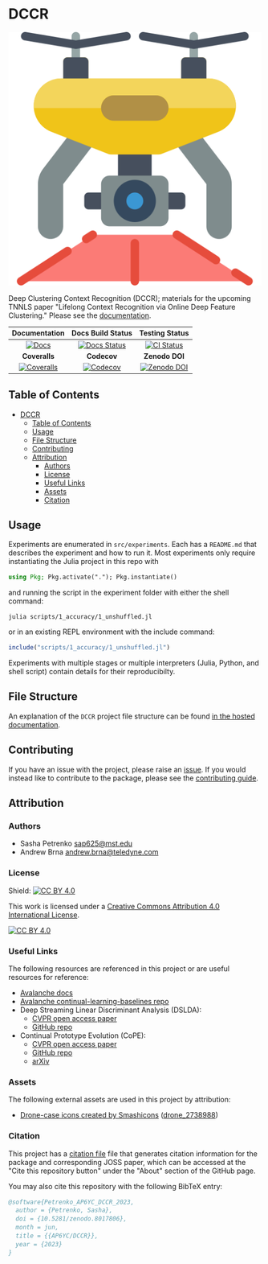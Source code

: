 # DCCR

[![dccr-header](docs/src/assets/logo.png)][docs-url]

Deep Clustering Context Recognition (DCCR); materials for the upcoming TNNLS paper "Lifelong Context Recognition via Online Deep Feature Clustering."
Please see the [documentation][docs-url].

| **Documentation** | **Docs Build Status**|  **Testing Status** |
|:-----------------:|:--------------------:|:-------------------:|
| [![Docs][docs-img]][docs-url] | [![Docs Status][doc-status-img]][doc-status-url] | [![CI Status][ci-img]][ci-url] |
| **Coveralls** | **Codecov** | **Zenodo DOI** |
 [![Coveralls][coveralls-img]][coveralls-url] | [![Codecov][codecov-img]][codecov-url] | [![Zenodo DOI][doi-img]][doi-url] |

[doc-status-img]: https://github.com/AP6YC/DCCR/actions/workflows/Documentation.yml/badge.svg
[doc-status-url]: https://github.com/AP6YC/DCCR/actions/workflows/Documentation.yml

[docs-img]: https://img.shields.io/badge/docs-blue.svg
[docs-url]: https://AP6YC.github.io/DCCR/dev/

[ci-img]: https://github.com/AP6YC/DCCR/workflows/CI/badge.svg
[ci-url]: https://github.com/AP6YC/DCCR/actions?query=workflow%3ACI

[codecov-img]: https://codecov.io/gh/AP6YC/DCCR/branch/main/graph/badge.svg
[codecov-url]: https://codecov.io/gh/AP6YC/DCCR

[coveralls-img]: https://coveralls.io/repos/github/AP6YC/DCCR/badge.svg?branch=main
[coveralls-url]: https://coveralls.io/github/AP6YC/DCCR?branch=main

[issues-url]: https://github.com/AP6YC/DCCR/issues

[doi-img]: https://zenodo.org/badge/DOI/10.5281/zenodo.8017807.svg
[doi-url]: https://doi.org/10.5281/zenodo.8017807

## Table of Contents

- [DCCR](#dccr)
  - [Table of Contents](#table-of-contents)
  - [Usage](#usage)
  - [File Structure](#file-structure)
  - [Contributing](#contributing)
  - [Attribution](#attribution)
    - [Authors](#authors)
    - [License](#license)
    - [Useful Links](#useful-links)
    - [Assets](#assets)
    - [Citation](#citation)

## Usage

Experiments are enumerated in `src/experiments`.
Each has a `README.md` that describes the experiment and how to run it.
Most experiments only require instantiating the Julia project in this repo with

```julia
using Pkg; Pkg.activate("."); Pkg.instantiate()
```

and running the script in the experiment folder with either the shell command:

```shell
julia scripts/1_accuracy/1_unshuffled.jl
```

or in an existing REPL environment with the include command:

```julia
include("scripts/1_accuracy/1_unshuffled.jl")
```

Experiments with multiple stages or multiple interpreters (Julia, Python, and shell script) contain details for their reproducibilty.

## File Structure

An explanation of the `DCCR` project file structure can be found [in the hosted documentation][package-structure].

[package-structure]: https://ap6yc.github.io/DCCR/dev/man/contributing/#Package-Structure

## Contributing

If you have an issue with the project, please raise an [issue][issues-url].
If you would instead like to contribute to the package, please see the [contributing guide][contributing-guide].

[contributing-guide]: https://ap6yc.github.io/DCCR/dev/man/contributing/

## Attribution

### Authors

- Sasha Petrenko <sap625@mst.edu>
- Andrew Brna <andrew.brna@teledyne.com>

### License

Shield: [![CC BY 4.0][cc-by-shield]][cc-by]

This work is licensed under a
[Creative Commons Attribution 4.0 International License][cc-by].

[![CC BY 4.0][cc-by-image]][cc-by]

[cc-by]: http://creativecommons.org/licenses/by/4.0/
[cc-by-image]: https://i.creativecommons.org/l/by/4.0/88x31.png
[cc-by-shield]: https://img.shields.io/badge/License-CC%20BY%204.0-lightgrey.svg

### Useful Links

The following resources are referenced in this project or are useful resources for reference:

- [Avalanche docs](https://avalanche.continualai.org/)
- [Avalanche continual-learning-baselines repo](https://github.com/ContinualAI/continual-learning-baselines)
- Deep Streaming Linear Discriminant Analysis (DSLDA):
  - [CVPR open access paper](https://openaccess.thecvf.com/content_CVPRW_2020/papers/w15/Hayes_Lifelong_Machine_Learning_With_Deep_Streaming_Linear_Discriminant_Analysis_CVPRW_2020_paper.pdf.)
  - [GitHub repo](https://github.com/tyler-hayes/Deep_SLDA)
- Continual Prototype Evolution (CoPE):
  - [CVPR open access paper](https://openaccess.thecvf.com/content/ICCV2021/papers/De_Lange_Continual_Prototype_Evolution_Learning_Online_From_Non-Stationary_Data_Streams_ICCV_2021_paper.pdf)
  - [GitHub repo](https://github.com/Mattdl/ContinualPrototypeEvolution)
  - [arXiv](https://arxiv.org/abs/2009.00919)

### Assets

The following external assets are used in this project by attribution:

- [Drone-case icons created by Smashicons](https://www.flaticon.com/free-icons/drone-case) ([drone_2738988](https://www.flaticon.com/free-icon/drone_2738988))

### Citation

This project has a [citation file](CITATION.cff) file that generates citation information for the package and corresponding JOSS paper, which can be accessed at the "Cite this repository button" under the "About" section of the GitHub page.

You may also cite this repository with the following BibTeX entry:

```bibtex
@software{Petrenko_AP6YC_DCCR_2023,
  author = {Petrenko, Sasha},
  doi = {10.5281/zenodo.8017806},
  month = jun,
  title = {{AP6YC/DCCR}},
  year = {2023}
}
```
